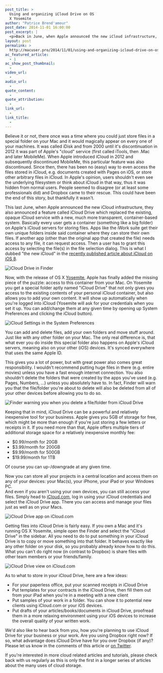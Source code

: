 ```yaml
---
post_title: >
  Using and organizing iCloud Drive on OS
  X Yosemite
author: "Patrice Brend'amour"
post_date: 2014-11-01 16:00:00
post_excerpt: |
  <p>Back in June, when Apple announced the new iCloud infrastructure, they also announced a feature called iCloud Drive which replaced the existing, opaque iCloud service with a new, much more transparent, container-based system. Basically every user gets his own container (something like a big folder) on Apple's iCloud servers where he/she can store his/her files.</p><p>Now, with the release of OS X Yosemite, Apple has added the final missing piece of the puzzle: access to this container from your Mac. On Yosemite you get a special folder aptly named "iCloud Drive" that not only gives you access to the existing contents of your personal iCloud container, but also allows you to put your own content in it.</p>
layout: post
permalink: >
  http://macuser.pro/2014/11/01/using-and-organizing-icloud-drive-on-os-x-yosemite/
ac_featured_article:
  - 1
ac_show_post_thumbnail:
  - 
video_url:
  - 
audio_url:
  - 
quote_content:
  - 
quote_attribution:
  - 
link_url:
  - 
link_title:
  - 
---
```


Believe it or not, there once was a time where you could just store files in a special folder on your Mac and it would magically appear on every one of your machines. It was called iDisk and from 2000 until it's discontinuation in 2012 it was part of Apple's "cloud" service (first called iTools, then .Mac and later MobileMe). When Apple introduced iCloud in 2012 and subsequently discontinued MobileMe, this particular feature was also discontinued. Since then, there has been no (easy) way to even access the files stored in iCloud, e.g. documents created with Pages on iOS, or store other arbitrary files in iCloud. In Apple's opinion, users shouldn't even see the underlying filesystem or think about iCloud in that way, thus it was hidden from normal users. People seemed to disagree (or at least some professionals did) and Dropbox came to their rescue. This could have been the end of this story, but thankfully it wasn't.

This last June, when Apple announced the new iCloud infrastructure, they also announced a feature called iCloud Drive which replaced the existing, opaque iCloud service with a new, much more transparent, container-based system. Basically every user gets a container (something like a big folder) on Apple's iCloud servers for storing files. Apps like the iWork suite get their own unique folders inside said container where they can store their own files. If another app (other than the original app that created the file) needs access to any file, it can request access. Then a user has to grant this access by selecting the file(s) in the file selection dialog. This is what I dubbed "the new iCloud" in the <a href="/">recently published article about iCloud on iOS 8</a>.

<img src="/wp-content/uploads/2014/11/iclouddrive_finder.png" alt="iCloud Drive in Finder" />

Now, with the release of OS X <a href="http://www.apple.com/osx/">Yosemite</a>, Apple has finally added the missing piece of the puzzle: access to this container from your Mac. On Yosemite you get a special folder aptly named "iCloud Drive" that not only gives you access to the existing contents of your personal iCloud container, but also allows you to add your own content. It will show up automatically when you're logged into iCloud (Yosemite will ask for your credentials when you set it up. You can add/change them at any given time by opening up System Preferences and clicking the iCloud button).

<img src="/wp-content/uploads/2014/11/icloud_systempreferences.png" alt="iCloud Settings in the System Preferences" />

You can add and delete files, add your own folders and move stuff around. Just like with any other folder on your Mac. The only real difference is, that what ever you do inside this special folder also happens on Apple's iCloud servers, meaning also on your other (iOS) devices. It's synced everywhere that uses the same Apple ID.

This gives you a lot of power, but with great power also comes great responsibility. I wouldn't recommend putting huge files in there (e.g. entire movies) unless you have a fast enough internet connection. You also shouldn't delete the folders that were created by the apps you've used (e.g. Pages, Numbers, ...) unless you absolutely have to.  In fact, Finder will warn you that the file/folder you're about to delete will also be deleted from all of your other devices before allowing you to do so.

<img src="/wp-content/uploads/2014/11/iclouddrive_deleteWarning.png" alt="Finder warning you when you delete a file/folder from iCloud Drive" />

Keeping that in mind, iCloud Drive can be a powerful and relatively inexpensive tool for your business. Apple gives you 5GB of storage for free, which might be more than enough if you're just storing a few letters or receipts in it. If you need more than that, Apple offers multiple tiers of additional storage space for a relatively inexpensive monthly fee:

<ul>
<li>$0.99/month for 20GB </li>
<li>$3.99/month for 200GB</li>
<li>$9.99/month for 500GB</li>
<li>$19.99/month for 1TB</li>
</ul>

Of course you can up-/downgrade at any given time.

Now you can store all your projects in a central location and access them on any of your devices: your Mac(s), your iPhone, your iPad or your Windows PC.<br />
And even if you aren't using your own devices, you can still access your files. Simply head to <a href="http://icloud.com">iCloud.com</a>, log in using your iCloud credentials and select the iCloud Drive app. There you can access and manage your files just as well as on your Macs.

<img src="/wp-content/uploads/2014/11/iclouddrive_web_1.png" alt="iCloud Drive app on iCloud.com" />

Getting files into iCloud Drive is fairly easy. If you own a Mac and it's running OS X Yosemite, simple open the Finder and select the "iCloud Drive" in the sidebar. All you need to do to put something in your iCloud Drive is to copy or move something into that folder. It behaves exactly like any other folder on your disk, so you probably already know how to do this.<br />
What you can't do right now (in contrast to Dropbox) is share files with other team members or your friends/family.

<img src="/wp-content/uploads/2014/11/iclouddrive_web_2.png" alt="iCloud Drive view on iCloud.com" />

As to what to store in your iCloud Drive, here are a few ideas:

<ul>
<li>For your paperless office, put your scanned receipts in iCloud Drive</li>
<li>Put templates for your contracts in the iCloud Drive, then fill them out from your iPad when you're in a meeting with a new client</li>
<li>Put samples of your work in a folder. You can show it to potential new clients using iCloud.com or your iOS devices.</li>
<li>Put drafts of your articles/books/documents in iCloud Drive, proofread them in a more relaxing environment using your iOS devices to increase the overall quality of your written work.</li>
</ul>

We'd also like to hear back from you, how you're planning to use iCloud Drive for your business or your work. Are you using Dropbox right now? If so, what advantage does iCloud Drive have for you over Dropbox (if any)? Please let us know in the comments of this article or <a href="http://twitter.com/macuserpro">on Twitter</a>.

If you're interested in more cloud related articles and tutorials, please check back with us regularly as this is only the first in a longer series of articles about the many uses of cloud storage.